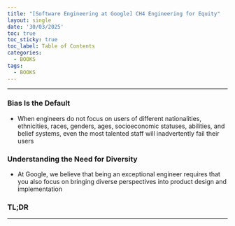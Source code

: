 ```yaml
---
title: "[Software Engineering at Google] CH4 Engineering for Equity"
layout: single
date: '30/03/2025'
toc: true
toc_sticky: true
toc_label: Table of Contents
categories:
  - BOOKS
tags:
  - BOOKS
---
```


---

### Bias Is the Default
* When engineers do not focus on users of different nationalities, ethnicities, races, genders, ages, socioeconomic statuses, abilities, and belief systems, even the most talented staff will inadvertently fail their users

### Understanding the Need for Diversity
* At Google, we believe that being an exceptional engineer requires that you also focus on bringing diverse perspectives into product design and implementation


### TL;DR


---
